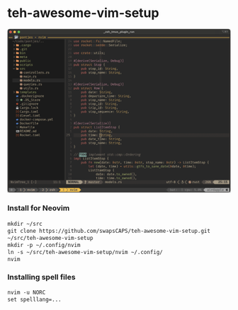 # teh-awesome-vim-setup

![Screenshot](screenshot.png)

### Install for Neovim
```
mkdir ~/src
git clone https://github.com/swapsCAPS/teh-awesome-vim-setup.git ~/src/teh-awesome-vim-setup
mkdir -p ~/.config/nvim
ln -s ~/src/teh-awesome-vim-setup/nvim ~/.config/
nvim
```

### Installing spell files
```
nvim -u NORC
set spelllang=...
```

